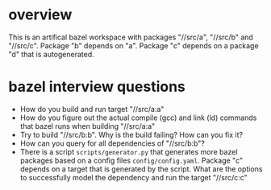 # overview
This is an artifical bazel workspace with packages "//src/a", "//src/b" and "//src/c".
Package "b" depends on "a".
Package "c" depends on a package "d" that is autogenerated.

# bazel interview questions
- How do you build and run target "//src/a:a"
- How do you figure out the actual compile (gcc) and link (ld) commands that bazel runs when building "//src/a:a"
- Try to build "//src/b:b". Why is the build failing? How can you fix it?
- How can you query for all dependencies of "//src/b:b"?
- There is a script `scripts/generator.py` that generates more bazel packages based on a config files `config/config.yaml`. Package "c" depends on a target that is generated by the script. What are the options to successfully model the dependency and run the target "//src/c:c"